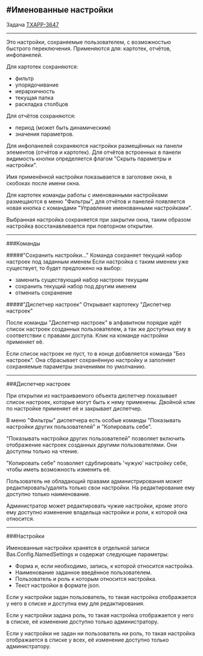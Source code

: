 ﻿#Именованные настройки
---
Задача [TXAPP-3647](http://dragon.tengry.com/jira/browse/TXAPP-3647)

---

Это настройки, сохраняемые пользователем, с возможностью быстрого переключения.
Применяются для: картотек, отчётов, инфопанелей.

Для картотек сохраняются:
- фильтр
- упорядочивание
- иерархичность
- текущая папка
- раскладка столбцов

Для отчётов сохраняются:
- период (может быть динамическим)
- значения параметров.

Для инфопанелей сохраняются настройки размещённых на панели элементов (отчётов и картотек).
Для отчётов встроенных в панели видимость кнопки определяется флагом "Скрыть параметры и настройки".

Имя применённой настройки показывается в заголовке окна, в скобоках после имени окна.

Для картотек команды работы с именованными настройками размещаются в меню "Фильтры",
для отчётов и панелей появляется новая кнопка с командами "Управление именованными настройками".

Выбранная настройка сохраняется при закрытии окна, таким образом настройка восстанавливается при повторном открытии.

---
###Команды

#####"Сохранить настройки..."
Команда сохраняет текущий набор настроек под заданным именем
Если настройка с таким именем уже существует, то будет предложено на выбор:
- заменить существующий набор настроек текущим
- сохранить текущий набор под другим именем
- отменить сохранение

#####"Диспетчер настроек"
Открывает картотеку "Диспетчер настроек"

После команды "Диспетчер настроек" в алфавитном порядке идёт список настроек созданных пользователем,
а так же доступных ему в соответствии с правами доступа.
Клик на команде настройки применяет её.

Если список настроек не пуст, то в конце добавляется команда "Без настроек".
Она сбрасывает сохранённую настройку и заполняет сохраняемые параметры значениями по умолчанию.

---
###Диспетчер настроек

При открытии из настраиваемого объекта диспетчер показывает список настроек, которые могут быть к нему применены.
Двойной клик по настройке применяет её и закрывает диспетчер.

В меню "Фильтры" диспетчера есть особые команды "Показывать настройки других пользователей" и "Копировать себе".

"Показывать настройки других пользователей" позволяет включить отображение настроек созданных другими пользователями.
Они доступны только на чтение.

"Копировать себе" позволяет сдублировать 'чужую' настройку себе, чтобы иметь возможность изменить её.

Пользователь не обладающий правами администрирования может редактировать/удалять только свои настройки.
На редактирование ему доступно только наименование.

Администратор может редактировать чужие настройки, кроме этого ему доступно изменение владельца настройки и роли,
к которой она относится.

---
###Настройки

Именованные настройки хранятся в отдельной записи Bas.Config.NamedSettings и содержат следующие параметры:
- Форма и, если необходимо, запись, к которой относится настройка.
- Наименование заданное введённое пользователем.
- Пользователь и роль к которым относится настройка.
- Текст настройки в формате json.

Если у настройки задан пользователь, то такая настройка отображается у него в списке и доступна ему для редактирования.

Если у настройки задана роль, то такая настройка отображается у него в списке,
её изменение доступно только администратору.

Если у настройки не задан ни пользователь ни роль, то такая настройка отображается в списке у всех,
её изменение доступно только администратору.